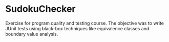 # SudokuChecker
Exercise for program quality and testing course. The objective was to write JUnit tests using black-box techniques like equivalence classes and boundary value analysis.
